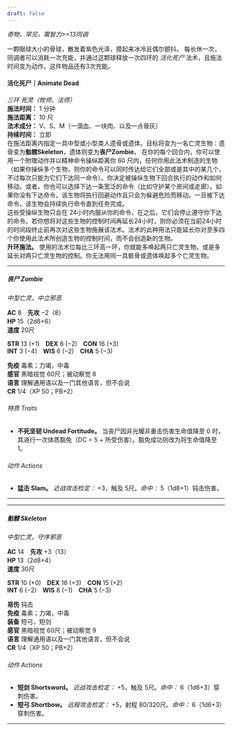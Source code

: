 ```yaml
---
draft: false
---
```

*奇物，罕见，需智力>=13同调*

一颗眼球大小的骨球，散发着紫色光泽，摸起来冰冷且偶尔颤抖。
每长休一次，同调者可以消耗一次充能，并通过这颗球释放一次四环的 *活化死尸* 法术，且施法时间变为动作。这件物品还有3次充能。

#### 活化死尸｜Animate Dead

_三环 死灵（牧师、法师）_  
**施法时间：** 1 分钟  
**施法距离：** 10 尺  
**法术成分：** V、S、M（一滴血、一块肉、以及一点骨灰）  
**持续时间：** 立即  
在施法距离内指定一具中型或小型类人遗骨或遗体。目标将变为一名亡灵生物：遗骨变为**骷髅Skeleton**，遗体则变为**丧尸Zombie**。
在你的每个回合内，你可以使用一个附赠动作并以精神命令操纵距离你 60 尺内，任何你用此法术制造的生物（如果你操纵多个生物，则你的命令可以同时传达给它们全部或是其中的某几个，不过每次只能为它们下达同一命令）。你决定被操纵生物下回合执行的动作和如何移动。或者，你也可以选择下达一条宽泛的命令（比如守护某个房间或走廊）。如果你没有下达命令，该生物将执行回避动作且只会为躲避危险而移动。一旦被下达命令，该生物会持续执行命令直到任务完成。  
这些受操纵生物只会在 24小时内服从你的命令，在之后，它们会停止遵守你下达的命令。若你想将对这些生物的控制时间再延长24小时，则你必须在当前24小时的时间段终止前再次对这些生物施展该法术。法术的此种用法只能延长你对至多四个你使用此法术所创造生物的控制时间，而不会创造新的生物。  
**升环施法。** 使用的法术位每比三环高一环，你就能多唤起两只亡灵生物，或是多延长对两只亡灵生物的控制。你无法用同一具骸骨或遗体唤起多个亡灵生物。

---
##### 丧尸 Zombie
_中型亡灵，中立邪恶_

**AC** 8 **先攻** −2（8）  
**HP** 15（2d8+6）  
**速度** 20尺

**STR** 13 (+1) **DEX** 6 (−2) **CON** 16 (+3)  
**INT** 3 (−4) **WIS** 6 (−2) **CHA** 5 (−3)

**免疫** 毒素；力竭，中毒  
**感官** 黑暗视觉 60尺；被动察觉 8  
**语言** 理解通用语以及一门其他语言，但不会说  
**CR** 1/4（XP 50；PB+2）

###### 特质 Traits
- **不死坚韧 Undead Fortitude。** 当丧尸因非光耀非重击伤害生命值降至 0 时，其进行一次体质豁免（DC = 5 + 所受伤害）。豁免成功则改为将生命值降至 1。
###### 动作 Actions
- **猛击 Slam。** _近战攻击检定：_ +3，触及 5尺。_命中：_ 5（1d8+1）钝击伤害。
---

---
##### 骷髅 Skeleton
_中型亡灵，守序邪恶_

**AC** 14 **先攻** +3（13）  
**HP** 13（2d8+4）  
**速度** 30尺

**STR** 10 (+0) **DEX** 16 (+3) **CON** 15 (+2)  
**INT** 6 (−2) **WIS** 8 (−1) **CHA** 5 (−3)

**易伤** 钝击  
**免疫** 毒素；力竭，中毒  
**装备** 短弓，短剑  
**感官** 黑暗视觉 60尺；被动察觉 9  
**语言** 理解通用语以及一门其他语言，但不会说  
**CR** 1/4（XP 50；PB+2）

###### 动作 Actions
- **短剑 Shortsword。** _近战攻击检定：_ +5，触及 5尺。_命中：_ 6（1d6+3）穿刺伤害。
- **短弓 Shortbow。** _远程攻击检定：_ +5，射程 80/320尺。_命中：_ 6（1d6+3）穿刺伤害。
---
